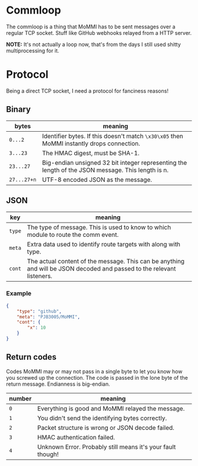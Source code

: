 # Commloop
The commloop is a thing that MoMMI has to be sent messages over a regular TCP socket.
Stuff like GitHub webhooks relayed from a HTTP server.

**NOTE:** It's not actually a loop now, that's from the days I still used shitty multiprocessing for it.

# Protocol
Being a direct TCP socket, I need a protocol for fanciness reasons!

## Binary
 bytes     |  meaning
---------- | ---------
`0...2`    | Identifier bytes. If this doesn't match `\x30\x05` then MoMMI instantly drops connection.
`3...23`   | The HMAC digest, must be SHA-1.
`23...27`  | Big-endian unsigned 32 bit integer representing the length of the JSON message. This length is n.
`27...27+n` | UTF-8 encoded JSON as the message.

## JSON
 key    |  meaning
------  | ---------
`type`  | The type of message. This is used to know to which module to route the comm event.
`meta`  | Extra data used to identify route targets with along with type.
`cont`  | The actual content of the message. This can be anything and will be JSON decoded and passed to the relevant listeners.

### Example

```JSON
{
	"type": "github",
	"meta": "PJB3005/MoMMI",
	"cont": {
		"x": 10
	}
}
```

## Return codes
Codes MoMMI may or may not pass in a single byte to let you know how you screwed up the connection.
The code is passed in the lone byte of the return message. Endianness is big-endian.

 number  |  meaning
-------- | ---------
`0`      | Everything is good and MoMMI relayed the message.
`1`      | You didn't send the identifying bytes correctly.
`2`      | Packet structure is wrong or JSON decode failed.
`3`      | HMAC authentication failed.
`4`      | Unknown Error. Probably still means it's your fault though!
